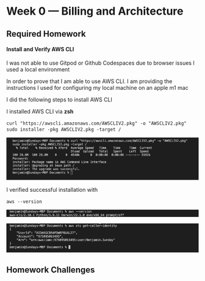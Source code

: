 # Week 0 — Billing and Architecture

## Required Homework

#### Install and Verify AWS CLI

I was not able to use Gitpod or Github Codespaces due to browser issues
I used a local environment

In order to prove that I am able to use AWS CLI.
I am providing the instructions I used for configuring my local machine on an apple m1 mac

I did the following steps to install AWS CLI

I installed AWS CLI via **zsh**
```
curl "https://awscli.amazonaws.com/AWSCLIV2.pkg" -o "AWSCLIV2.pkg"
sudo installer -pkg AWSCLIV2.pkg -target /
```
![Installing AWS CLI](assets/installing-aws-cli.png)

I verified successful installation with
```
aws --version
```
![Verify sussessful install](assets/proof-of-successful-install-of-awscli.png)

![Proof of working AWS CLI](assets/proof-of-aws-cli.png)

## Homework Challenges

